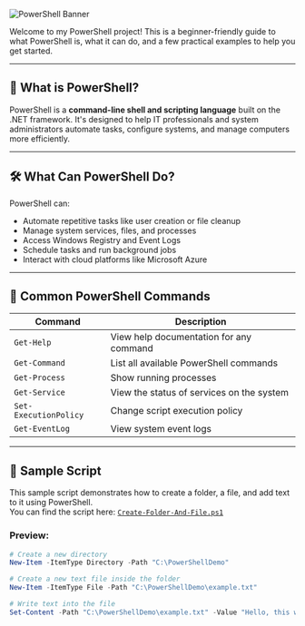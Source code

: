 ![PowerShell Banner](https://www.fullstackpython.com/img/logos/powershell.png)

Welcome to my PowerShell project! This is a beginner-friendly guide to what PowerShell is, what it can do, and a few practical examples to help you get started.

---

## 🧾 What is PowerShell?

PowerShell is a **command-line shell and scripting language** built on the .NET framework. It's designed to help IT professionals and system administrators automate tasks, configure systems, and manage computers more efficiently.

---

## 🛠️ What Can PowerShell Do?

PowerShell can:

- Automate repetitive tasks like user creation or file cleanup
- Manage system services, files, and processes
- Access Windows Registry and Event Logs
- Schedule tasks and run background jobs
- Interact with cloud platforms like Microsoft Azure

---

## 🔁 Common PowerShell Commands

| Command | Description |
|---------|-------------|
| `Get-Help` | View help documentation for any command |
| `Get-Command` | List all available PowerShell commands |
| `Get-Process` | Show running processes |
| `Get-Service` | View the status of services on the system |
| `Set-ExecutionPolicy` | Change script execution policy |
| `Get-EventLog` | View system event logs |

---

## 🧪 Sample Script

This sample script demonstrates how to create a folder, a file, and add text to it using PowerShell.  
You can find the script here: [`Create-Folder-And-File.ps1`](scripts/Create-Folder-And-File.ps1)

### Preview:

```powershell
# Create a new directory
New-Item -ItemType Directory -Path "C:\PowerShellDemo"

# Create a new text file inside the folder
New-Item -ItemType File -Path "C:\PowerShellDemo\example.txt"

# Write text into the file
Set-Content -Path "C:\PowerShellDemo\example.txt" -Value "Hello, this was created with PowerShell!"
